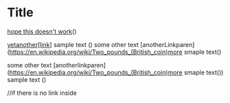 # Title

[hope this doesn't work](https://anothertest.com)()

[yetanother[link]](https://www.website.com/stuff+) sample text ()
some other text [anotherLinkparen](https://en.wikipedia.org/wiki/Two_pounds_(British_coin)more smaple text()

some
other
text
[anotherlinkparen](https://en.wikipedia.org/wiki/Two_pounds_(British_coin)more smaple text())
sample
text
()

//if there is no link inside 